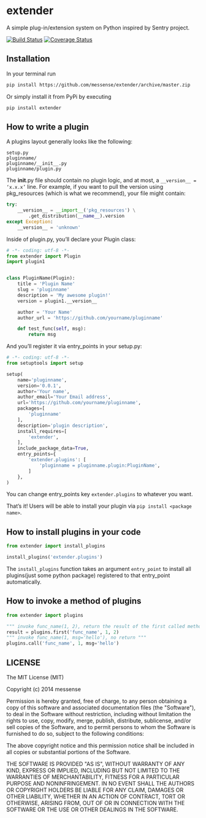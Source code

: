 extender
========
A simple plug-in/extension system on Python inspired by Sentry project.

[![Build Status](https://travis-ci.org/messense/extender.svg)](https://travis-ci.org/messense/extender)
[![Coverage Status](https://coveralls.io/repos/messense/extender/badge.png)](https://coveralls.io/r/messense/extender)

## Installation
In your terminal run

```bash
pip install https://github.com/messense/extender/archive/master.zip
```

Or simply install it from PyPi by executing

```bash
pip install extender
```

## How to write a plugin

A plugins layout generally looks like the following:

    setup.py
    pluginname/
    pluginname/__init__.py
    pluginname/plugin.py

The __init__.py file should contain no plugin logic, and at most, a `__version__ = ‘x.x.x’` line.
For example, if you want to pull the version using pkg_resources (which is what we recommend), your file might contain:

```python
try:
    __version__ = __import__('pkg_resources') \
        .get_distribution(__name__).version
except Exception:
    __version__ = 'unknown'
```

Inside of plugin.py, you’ll declare your Plugin class:

```python
# -*- coding: utf-8 -*-
from extender import Plugin
import plugin1


class PluginName(Plugin):
    title = 'Plugin Name'
    slug = 'pluginname'
    description = 'My awesome plugin!'
    version = plugin1.__version__

    author = 'Your Name'
    author_url = 'https://github.com/yourname/pluginname'

    def test_func(self, msg):
        return msg
```

And you’ll register it via entry_points in your setup.py:

```python
# -*- coding: utf-8 -*-
from setuptools import setup

setup(
    name='pluginname',
    version='0.0.1',
    author='Your name',
    author_email='Your Email address',
    url='https://github.com/yourname/pluginname',
    packages=[
        'pluginname'
    ],
    description='plugin description',
    install_requires=[
        'extender',
    ],
    include_package_data=True,
    entry_points={
        'extender.plugins': [
            'pluginname = pluginname.plugin:PluginName',
        ]
    },
)
```

You can change entry_points key `extender.plugins` to whatever you want.

That’s it! Users will be able to install your plugin via `pip install <package name>`.

## How to install plugins in your code

```python
from extender import install_plugins

install_plugins('extender.plugins')
```

The `install_plugins` function takes an argument `entry_point` to install all plugins(just some python package)
registered to that entry_point automatically.

## How to invoke a method of plugins

```python
from extender import plugins

""" invoke func_name(1, 2), return the result of the first called method """
result = plugins.first('func_name', 1, 2)
""" invoke func_name(1, msg='hello'), no return """
plugins.call('func_name', 1, msg='hello')
```

## LICENSE

The MIT License (MIT)

Copyright (c) 2014 messense

Permission is hereby granted, free of charge, to any person obtaining a copy
of this software and associated documentation files (the "Software"), to deal
in the Software without restriction, including without limitation the rights
to use, copy, modify, merge, publish, distribute, sublicense, and/or sell
copies of the Software, and to permit persons to whom the Software is
furnished to do so, subject to the following conditions:

The above copyright notice and this permission notice shall be included in all
copies or substantial portions of the Software.

THE SOFTWARE IS PROVIDED "AS IS", WITHOUT WARRANTY OF ANY KIND, EXPRESS OR
IMPLIED, INCLUDING BUT NOT LIMITED TO THE WARRANTIES OF MERCHANTABILITY,
FITNESS FOR A PARTICULAR PURPOSE AND NONINFRINGEMENT. IN NO EVENT SHALL THE
AUTHORS OR COPYRIGHT HOLDERS BE LIABLE FOR ANY CLAIM, DAMAGES OR OTHER
LIABILITY, WHETHER IN AN ACTION OF CONTRACT, TORT OR OTHERWISE, ARISING FROM,
OUT OF OR IN CONNECTION WITH THE SOFTWARE OR THE USE OR OTHER DEALINGS IN THE
SOFTWARE.
